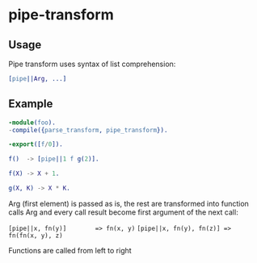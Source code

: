 # pipe-transform

## Usage

Pipe transform uses syntax of list comprehension:

```erlang
[pipe||Arg, ...]
```
## Example

```erlang
-module(foo).
-compile({parse_transform, pipe_transform}).

-export([f/0]).

f()  -> [pipe||1 f g(2)].

f(X) -> X + 1.

g(X, K) -> X * K.
```

Arg (first element) is passed as is, the rest are transformed into function calls
Arg and every call result become first argument of the next call:

```[pipe||x, fn(y)]        => fn(x, y)```
```[pipe||x, fn(y), fn(z)] => fn(fn(x, y), z)```

Functions are called from left to right
